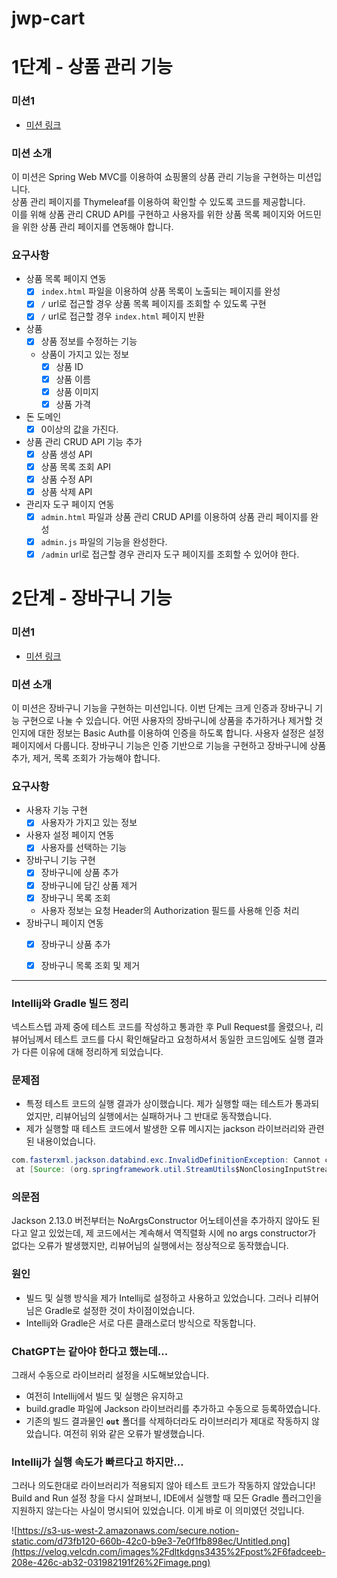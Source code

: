 # jwp-cart

# 1단계 - 상품 관리 기능

### 미션1

* [미션 링크](https://github.com/next-step/spring-cart/pull/41)

### 미션 소개

이 미션은 Spring Web MVC를 이용하여 쇼핑몰의 상품 관리 기능을 구현하는 미션입니다.  
상품 관리 페이지를 Thymeleaf를 이용하여 확인할 수 있도록 코드를 제공합니다.  
이를 위해 상품 관리 CRUD API를 구현하고 사용자를 위한 상품 목록 페이지와 어드민을 위한 상품 관리 페이지를 연동해야 합니다.

### 요구사항

* 상품 목록 페이지 연동
    - [x] `index.html` 파일을 이용하여 상품 목록이 노출되는 페이지를 완성
    - [x] `/` url로 접근할 경우 상품 목록 페이지를 조회할 수 있도록 구현
    - [x] `/` url로 접근할 경우 `index.html` 페이지 반환
* 상품
    - [x] 상품 정보를 수정하는 기능

    * 상품이 가지고 있는 정보
        - [x] 상품 ID
        - [x] 상품 이름
        - [x] 상품 이미지
        - [x] 상품 가격
* 돈 도메인
    - [x] 0이상의 값을 가진다.
* 상품 관리 CRUD API 기능 추가
    - [x] 상품 생성 API
    - [x] 상품 목록 조회 API
    - [x] 상품 수정 API
    - [x] 상품 삭제 API
* 관리자 도구 페이지 연동
    - [x] `admin.html` 파일과 상품 관리 CRUD API를 이용하여 상품 관리 페이지를 완성
    - [x] `admin.js` 파일의 기능을 완성한다.
    - [x] `/admin` url로 접근할 경우 관리자 도구 페이지를 조회할 수 있어야 한다.

# 2단계 - 장바구니 기능

### 미션1

* [미션 링크](https://github.com/next-step/spring-cart/pull/44)

### 미션 소개

이 미션은 장바구니 기능을 구현하는 미션입니다.
이번 단계는 크게 인증과 장바구니 기능 구현으로 나눌 수 있습니다.
어떤 사용자의 장바구니에 상품을 추가하거나 제거할 것인지에 대한 정보는 Basic Auth를 이용하여 인증을 하도록 합니다. 사용자 설정은 설정페이지에서 다룹니다.
장바구니 기능은 인증 기반으로 기능을 구현하고 장바구니에 상품 추가, 제거, 목록 조회가 가능해야 합니다. 

### 요구사항

* 사용자 기능 구현
    - [x] 사용자가 가지고 있는 정보
* 사용자 설정 페이지 연동
    - [x] 사용자를 선택하는 기능
* 장바구니 기능 구현
    - [x]   장바구니에 상품 추가
    - [x]   장바구니에 담긴 상품 제거
    - [x]   장바구니 목록 조회 
    - 사용자 정보는 요청 Header의 Authorization 필드를 사용해 인증 처리
* 장바구니 페이지 연동
    - [x]   장바구니 상품 추가
    - [x]   장바구니 목록 조회 및 제거


----
### Intellij와 Gradle 빌드 정리

넥스트스텝 과제 중에 테스트 코드를 작성하고 통과한 후 Pull Request를 올렸으나, 리뷰어님께서 테스트 코드를 다시 확인해달라고 요청하셔서 동일한 코드임에도 실행 결과가 다른 이유에 대해 정리하게 되었습니다.

### 문제점

- 특정 테스트 코드의 실행 결과가 상이했습니다. 제가 실행할 때는 테스트가 통과되었지만, 리뷰어님의 실행에서는 실패하거나 그 반대로 동작했습니다.
- 제가 실행할 때 테스트 코드에서 발생한 오류 메시지는 jackson 라이브러리와 관련된 내용이었습니다.

```java
com.fasterxml.jackson.databind.exc.InvalidDefinitionException: Cannot construct instance of `cart.dto.CartCreateDto` (no Creators, like default constructor, exist): cannot deserialize from Object value (no delegate- or property-based Creator)
 at [Source: (org.springframework.util.StreamUtils$NonClosingInputStream); line: 1, column: 2]
```

### ****의문점****

Jackson 2.13.0 버전부터는 NoArgsConstructor 어노테이션을 추가하지 않아도 된다고 알고 있었는데, 제 코드에서는 계속해서 역직렬화 시에 no args constructor가 없다는 오류가 발생했지만, 리뷰어님의 실행에서는 정상적으로 동작했습니다.

### 원인

- 빌드 및 실행 방식을 제가 Intellij로 설정하고 사용하고 있었습니다. 그러나 리뷰어님은 Gradle로 설정한 것이 차이점이었습니다.
- Intellij와 Gradle은 서로 다른 클래스로더 방식으로 작동합니다.

### **ChatGPT는 같아야 한다고 했는데...**

그래서 수동으로 라이브러리 설정을 시도해보았습니다.

- 여전히 Intellij에서 빌드 및 실행은 유지하고
- build.gradle 파일에 Jackson 라이브러리를 추가하고 수동으로 등록하였습니다.
- 기존의 빌드 결과물인 **`out`** 폴더를 삭제하더라도 라이브러리가 제대로 작동하지 않았습니다. 여전히 위와 같은 오류가 발생했습니다.

### ****Intellij가 실행 속도가 빠르다고 하지만...****

그러나 의도한대로 라이브러리가 적용되지 않아 테스트 코드가 작동하지 않았습니다!
Build and Run 설정 창을 다시 살펴보니, IDE에서 실행할 때 모든 Gradle 플러그인을 지원하지 않는다는 사실이 명시되어 있었습니다. 이게 바로 이 의미였던 것입니다.

![https://s3-us-west-2.amazonaws.com/secure.notion-static.com/d73fb120-660b-42c0-b9e3-7e0f1fb898ec/Untitled.png](https://velog.velcdn.com/images%2Fdltkdgns3435%2Fpost%2F6fadceeb-208e-426c-ab32-031982191f26%2Fimage.png)
